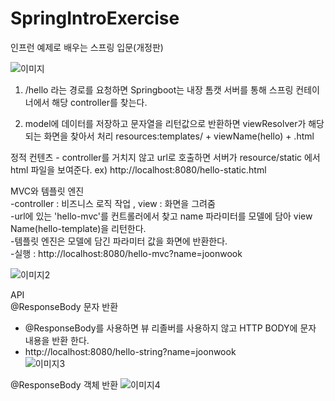 # SpringIntroExercise
인프런 예제로 배우는 스프링 입문(개정판)


![이미지](https://user-images.githubusercontent.com/35962655/124462943-21cc3f80-ddcd-11eb-8468-334533ec5696.png)
1. /hello 라는 경로를 요청하면 Springboot는 내장 톰캣 서버를 통해 스프링 컨테이너에서 
해당 controller를 찾는다.

2. model에 데이터를 저장하고 문자열을 리턴값으로 반환하면 viewResolver가 해당되는
화면을 찾아서 처리
  resources:templates/ + viewName(hello) + .html

정적 컨텐츠   - controller를 거치지 않고 url로 호출하면 서버가 resource/static 에서 html 파일을 보여준다.   ex) http://localhost:8080/hello-static.html

MVC와 템플릿 엔진  
-controller : 비즈니스 로직 작업 , view : 화면을 그려줌   
-url에 있는 'hello-mvc'를 컨트롤러에서 찾고 name 파라미터를 모델에 담아 view Name(hello-template)을 리턴한다.    
-템플릿 엔진은 모델에 담긴 파라미터 값을 화면에 반환한다.      
-실행 : http://localhost:8080/hello-mvc?name=joonwook    

![이미지2](https://user-images.githubusercontent.com/35962655/124464779-93a58880-ddcf-11eb-814c-a56ca77b5e08.png)

API  
@ResponseBody 문자 반환  
 - @ResponseBody를 사용하면 뷰 리졸버를 사용하지 않고 HTTP BODY에 문자 내용을 반환 한다.  
 - http://localhost:8080/hello-string?name=joonwook  
![이미지3](https://user-images.githubusercontent.com/35962655/124465860-e16ec080-ddd0-11eb-9dfb-4f4c3e9bee61.png)

@ResponseBody 객체 반환
![이미지4](https://user-images.githubusercontent.com/35962655/124466026-1e3ab780-ddd1-11eb-9399-ee67a2d6f38b.png)
